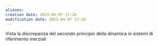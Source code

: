 ```yaml
---
aliases: 
creation date: 2023-04-07 17:26
modification date: 2023-04-07 17:26
---
```

Vista la discrepanza del secondo principio della dinamica in sistemi di riferimento inerziali
